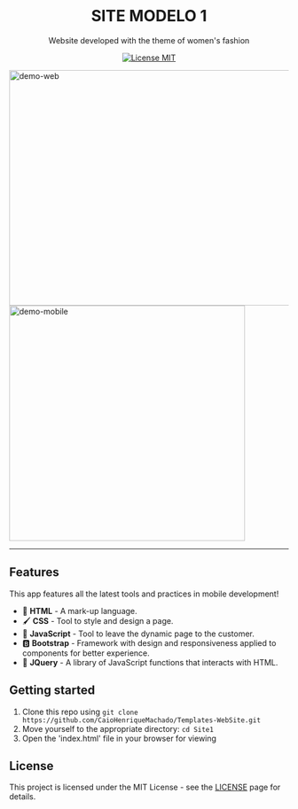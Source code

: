 <br>
<h1 align="center">
  SITE MODELO 1
</h1>
<p align="center">Website developed with the theme of women's fashion</p>

<p align="center">
  <a href="https://opensource.org/licenses/MIT">
    <img src="https://img.shields.io/badge/License-MIT-blue.svg" alt="License MIT">
  </a>
</p>

<div>
  <img src="./assets/desktop.gif" alt="demo-web" height="425" width="660">
  <img src="./assets/mobile.gif" alt="demo-mobile" height="425">
</div>

<hr />

## Features

This app features all the latest tools and practices in mobile development!

- 📄 **HTML** 	      - A mark-up language.
- 🖌️ **CSS** 	        - Tool to style and design a page.
- 📱 **JavaScript**    - Tool to leave the dynamic page to the customer.
- 🅱️ **Bootstrap** 	- Framework with design and responsiveness applied to components for better experience.
- 📘 **JQuery** 	- A library of JavaScript functions that interacts with HTML.

## Getting started

1. Clone this repo using `git clone https://github.com/CaioHenriqueMachado/Templates-WebSite.git`
2. Move yourself to the appropriate directory: `cd Site1`<br />
3. Open the 'index.html' file in your browser for viewing

## License

This project is licensed under the MIT License - see the [LICENSE](https://opensource.org/licenses/MIT) page for details.
